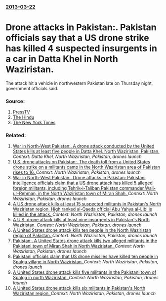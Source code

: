 ### [2013-03-22](/news/2013/03/22/index.md)

# Drone attacks in Pakistan:. Pakistan officials say that a US drone strike has killed 4 suspected insurgents in a car in Datta Khel in North Waziristan. 

The attack hit a vehicle in northwestern Pakistan late on Thursday night, government officials said.


### Source:

1. [PressTV](http://www.presstv.ir/usdetail/294774.html)
2. [The Hindu](http://www.thehindubusinessline.com/news/international/4-militants-killed-in-us-drone-strike-in-northwest-pakistan/article4537222.ece)
3. [The New York Times](http://www.nytimes.com/2013/03/23/world/asia/pakistan-says-us-drone-strike-kills-4.html)

### Related:

1. [War in North-West Pakistan:. A drone attack conducted by the United States kills at least five people in Datta Khel, North Waziristan, Pakistan. ](/news/2013/04/14/war-in-north-west-pakistan-a-drone-attack-conducted-by-the-united-states-kills-at-least-five-people-in-datta-khel-north-waziristan-pakis.md) _Context: Datta Khel, North Waziristan, Pakistan, drones launch_
2. [U.S. drone attacks on Pakistan:. The death toll from a United States drone strike on a militants camp in the North Waziristan area of Pakistan rises to 16. ](/news/2013/07/3/u-s-drone-attacks-on-pakistan-the-death-toll-from-a-united-states-drone-strike-on-a-militants-camp-in-the-north-waziristan-area-of-pakist.md) _Context: North Waziristan, Pakistan, drones launch_
3. [War in North-West Pakistan:. Drone attacks in Pakistan: Pakistani intelligence officials claim that a US drone attack has killed 5 alleged foreign militants, including Tehrik-i-Taliban Pakistan commander Wali-ur-Rehman, in the North Waziristan town of Miran Shah. ](/news/2013/05/29/war-in-north-west-pakistan-drone-attacks-in-pakistan-pakistani-intelligence-officials-claim-that-a-us-drone-attack-has-killed-5-alleged-f.md) _Context: North Waziristan, Pakistan, drones launch_
4. [A US drone attack kills at least 15 suspected militants in Pakistan's North Waziristan region. High ranked al-Qaeda official Abu Yahya al-Libi is killed in the attack. ](/news/2012/06/4/a-us-drone-attack-kills-at-least-15-suspected-militants-in-pakistan-s-north-waziristan-region-high-ranked-al-qaeda-official-abu-yahya-al-li.md) _Context: North Waziristan, Pakistan, drones launch_
5. [A U.S. drone attack kills at least nine insurgents in Pakistan's North Waziristan. ](/news/2012/05/5/a-u-s-drone-attack-kills-at-least-nine-insurgents-in-pakistan-s-north-waziristan.md) _Context: North Waziristan, Pakistan, drones launch_
6. [A United States drone attack kills ten people in the North Waziristan region of Pakistan. ](/news/2012/05/24/a-united-states-drone-attack-kills-ten-people-in-the-north-waziristan-region-of-pakistan.md) _Context: North Waziristan, Pakistan, drones launch_
7. [Pakistan:. A United States drone attack kills two alleged militants in the Pakistani town of Miran Shah in North Waziristan. ](/news/2012/03/30/pakistan-a-united-states-drone-attack-kills-two-alleged-militants-in-the-pakistani-town-of-miran-shah-in-north-waziristan.md) _Context: North Waziristan, Pakistan, drones launch_
8. [Pakistani officials claim that US drone missiles have killed ten people in Spalga village in North Waziristan. ](/news/2012/02/8/pakistani-officials-claim-that-us-drone-missiles-have-killed-ten-people-in-spalga-village-in-north-waziristan.md) _Context: North Waziristan, Pakistan, drones launch_
9. [A United States drone attack kills five militants in the Pakistani town of Spalga in north Waziristan. ](/news/2012/02/16/a-united-states-drone-attack-kills-five-militants-in-the-pakistani-town-of-spalga-in-north-waziristan.md) _Context: North Waziristan, Pakistan, drones launch_
10. [A United States drone attack kills six militants in Pakistan's North Waziristan region. ](/news/2011/10/30/a-united-states-drone-attack-kills-six-militants-in-pakistan-s-north-waziristan-region.md) _Context: North Waziristan, Pakistan, drones launch_
